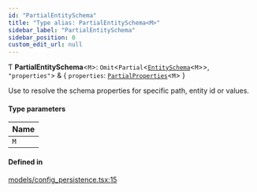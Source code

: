 ```yaml
---
id: "PartialEntitySchema"
title: "Type alias: PartialEntitySchema<M>"
sidebar_label: "PartialEntitySchema"
sidebar_position: 0
custom_edit_url: null
---
```


Ƭ **PartialEntitySchema**<`M`\>: `Omit`<`Partial`<[`EntitySchema`](../interfaces/EntitySchema)<`M`\>\>, ``"properties"``\> & { `properties`: [`PartialProperties`](PartialProperties)<`M`\>  }

Use to resolve the schema properties for specific path, entity id or values.

#### Type parameters

| Name |
| :------ |
| `M` |

#### Defined in

[models/config_persistence.tsx:15](https://github.com/Camberi/firecms/blob/2d60fba/src/models/config_persistence.tsx#L15)
